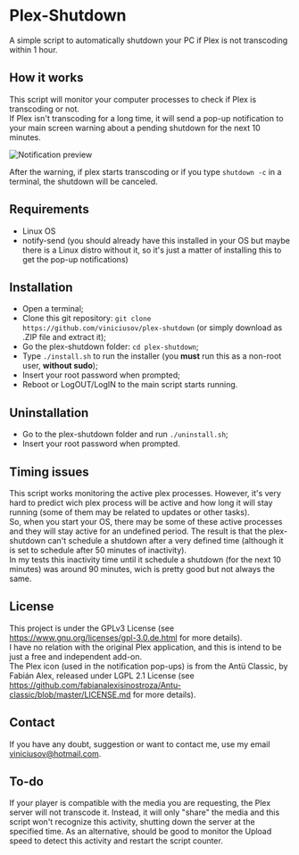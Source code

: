 # Plex-Shutdown
A simple script to automatically shutdown your PC if Plex is not transcoding within 1 hour.

## How it works
This script will monitor your computer processes to check if Plex is transcoding or not.  
If Plex isn't transcoding for a long time, it will send a pop-up notification to your main screen warning about a pending shutdown for the next 10 minutes.  

![Notification preview](https://raw.githubusercontent.com/viniciusov/plex-shutdown/master/sample_images/1.png)

After the warning, if plex starts transcoding or if you type `shutdown -c` in a terminal, the shutdown will be canceled.  

## Requirements
- Linux OS
- notify-send (you should already have this installed in your OS but maybe there is a Linux distro without it, so it's just a matter of installing this to get the pop-up notifications)

## Installation
- Open a terminal;
- Clone this git repository: `git clone https://github.com/viniciusov/plex-shutdown` (or simply download as .ZIP file and extract it);
- Go the plex-shutdown folder: `cd plex-shutdown`;
- Type `./install.sh` to run the installer (you **must** run this as a non-root user, **without sudo**);
- Insert your root password when prompted;
- Reboot or LogOUT/LogIN to the main script starts running.

## Uninstallation
- Go to the plex-shutdown folder and run `./uninstall.sh`;
- Insert your root password when prompted.

## Timing issues
This script works monitoring the active plex processes. However, it's very hard to predict wich plex process will be active and how long it will stay running (some of them may be related to updates or other tasks).   
So, when you start your OS, there may be some of these active processes and they will stay active for an undefined period. The result is that the plex-shutdown can't schedule a shutdown after a very defined time (although it is set to schedule after 50 minutes of inactivity).  
In my tests this inactivity time until it schedule a shutdown (for the next 10 minutes) was around 90 minutes, wich is pretty good but not always the same.

## License
This project is under the GPLv3 License (see https://www.gnu.org/licenses/gpl-3.0.de.html for more details).  
I have no relation with the original Plex application, and this is intend to be just a free and independent add-on.  
The Plex icon (used in the notification pop-ups) is from the Antü Classic, by Fabián Alex, released under LGPL 2.1 License (see https://github.com/fabianalexisinostroza/Antu-classic/blob/master/LICENSE.md for more details).

## Contact
If you have any doubt, suggestion or want to contact me, use my email viniciusov@hotmail.com.

## To-do
If your player is compatible with the media you are requesting, the Plex server will not transcode it. Instead, it will only "share" the media and this script won't recognize this activity, shutting down the server at the specified time.
As an alternative, should be good to monitor the Upload speed to detect this activity and restart the script counter.
